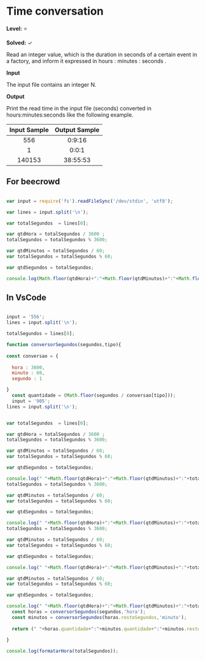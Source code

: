 # Time conversation 

**Level:** :star:

**Solved:** ✓

Read an integer value, which is the duration in seconds of a certain event in a factory, and inform it expressed in hours : minutes : seconds .

**Input**

The input file contains an integer N.

**Output** 

Print the read time in the input file (seconds) converted in hours:minutes:seconds like the following example.

| Input Sample	| Output Sample |
|:--:|:--:|
|556 | 0:9:16 |
|1 | 0:0:1 |
| 140153 | 38:55:53 |

## For beecrowd 

```javascript

var input = require('fs').readFileSync('/dev/stdin', 'utf8');

var lines = input.split('\n');

var totalSegundos  = lines[0];

var qtdHora = totalSegundos / 3600 ;
totalSegundos = totalSegundos % 3600;

var qtdMinutos = totalSegundos / 60;
var totalSegundos = totalSegundos % 60;

var qtdSegundos = totalSegundos;

console.log(Math.floor(qtdHora)+":"+Math.floor(qtdMinutos)+":"+Math.floor(totalSegundos));

```

## In VsCode 

```javascript 

input = '556';
lines = input.split('\n');

totalSegundos = lines[0];

function conversorSegundos(segundos,tipo){
 
const conversao = {
   
  hora : 3600,
  minuto : 60,
  segundo : 1

}
  const quantidade = (Math.floor(segundos / conversao[tipo]));
  input = '905';
lines = input.split('\n');


var totalSegundos  = lines[0];

var qtdHora = totalSegundos / 3600 ;
totalSegundos = totalSegundos % 3600;

var qtdMinutos = totalSegundos / 60;
var totalSegundos = totalSegundos % 60;

var qtdSegundos = totalSegundos;

console.log(" "+Math.floor(qtdHora)+":"+Math.floor(qtdMinutos)+":"+totalSegundos);
totalSegundos = totalSegundos % 3600;

var qtdMinutos = totalSegundos / 60;
var totalSegundos = totalSegundos % 60;

var qtdSegundos = totalSegundos;

console.log(" "+Math.floor(qtdHora)+":"+Math.floor(qtdMinutos)+":"+totalSegundos);
totalSegundos = totalSegundos % 3600;

var qtdMinutos = totalSegundos / 60;
var totalSegundos = totalSegundos % 60;

var qtdSegundos = totalSegundos;

console.log(" "+Math.floor(qtdHora)+":"+Math.floor(qtdMinutos)+":"+totalSegundos);

var qtdMinutos = totalSegundos / 60;
var totalSegundos = totalSegundos % 60;

var qtdSegundos = totalSegundos;

console.log(" "+Math.floor(qtdHora)+":"+Math.floor(qtdMinutos)+":"+totalSegundos);
  const horas = conversorSegundos(segundos,'hora');
  const minutos = conversorSegundos(horas.restoSegundos,'minuto');
  
  return (" "+horas.quantidade+":"+minutos.quantidade+":"+minutos.restoSegundos);
  
}

console.log(formatarHora(totalSegundos));

```
